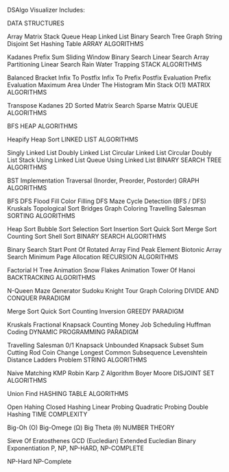 DSAlgo Visualizer Includes:

DATA STRUCTURES

Array
Matrix
Stack
Queue
Heap
Linked List
Binary Search Tree
Graph
String
Disjoint Set
Hashing Table
ARRAY ALGORITHMS

Kadanes
Prefix Sum
Sliding Window
Binary Search
Linear Search
Array Partitioning
Linear Search
Rain Water Trapping
STACK ALGORITHMS

Balanced Bracket
Infix To Postfix
Infix To Prefix
Postfix Evaluation
Prefix Evaluation
Maximum Area Under The Histogram
Min Stack O(1)
MATRIX ALGORITHMS

Transpose
Kadanes 2D
Sorted Matrix Search
Sparse Matrix
QUEUE ALGORITHMS

BFS
HEAP ALGORITHMS

Heapify
Heap Sort
LINKED LIST ALGORITHMS

Singly Linked List
Doubly Linked List
Circular Linked List
Circular Doubly List
Stack Using Linked List
Queue Using Linked List
BINARY SEARCH TREE ALGORITHMS

BST Implementation
Traversal (Inorder, Preorder, Postorder)
GRAPH ALGORITHMS

BFS
DFS
Flood Fill
Color Filling
DFS Maze
Cycle Detection (BFS / DFS)
Kruskals
Topological Sort
Bridges
Graph Coloring
Travelling Salesman
SORTING ALGORITHMS

Heap Sort
Bubble Sort
Selection Sort
Insertion Sort
Quick Sort
Merge Sort
Counting Sort
Shell Sort
BINARY SEARCH ALGORITHMS

Binary Search
Start Pont Of Rotated Array
Find Peak Element
Biotonic Array Search
Minimum Page Allocation
RECURSION ALGORITHMS

Factorial
H Tree Animation
Snow Flakes Animation
Tower Of Hanoi
BACKTRACKING ALGORITHMS

N-Queen
Maze Generator
Sudoku
Knight Tour
Graph Coloring
DIVIDE AND CONQUER PARADIGM

Merge Sort
Quick Sort
Counting Inversion
GREEDY PARADIGM

Kruskals
Fractional Knapsack
Counting Money
Job Scheduling
Huffman Coding
DYNAMIC PROGRAMMING PARADIGM

Travelling Salesman
0/1 Knapsack
Unbounded Knapsack
Subset Sum
Cutting Rod
Coin Change
Longest Common Subsequence
Levenshtein Distance
Ladders Problem
STRING ALGORITHMS

Naive Matching
KMP
Robin Karp
Z Algorithm
Boyer Moore
DISJOINT SET ALGORITHMS

Union
Find
HASHING TABLE ALGORITHMS

Open Hahing
Closed Hashing
Linear Probing
Quadratic Probing
Double Hashing
TIME COMPLEXITY

Big-Oh (O)
Big-Omege (Ω)
Big Theta (θ)
NUMBER THEORY

Sieve Of Eratosthenes
GCD (Eucledian)
Extended Eucledian
Binary Exponentiation
P, NP, NP-HARD, NP-COMPLETE

NP-Hard
NP-Complete
